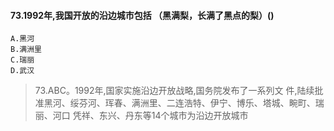 #### 73.1992年,我国开放的沿边城市包括 （黑满梨，长满了黑点的梨）()
    A.黑河
    B.满洲里
    C.瑞丽
    D.武汉
>   73.ABC。1992年,国家实施沿边开放战略,国务院发布了一系列文
    件,陆续批准黑河、绥芬河、珲春、满洲里、二连浩特、伊宁、博乐、塔城、畹町、瑞丽、河口
    凭祥、东兴、丹东等14个城市为沿边开放城市

